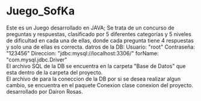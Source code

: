 # Juego_SofKa
Este es un Juego desarrollado en JAVA; Se trata de un concurso de preguntas y respuestas, clasificado por 5 diferentes categorías y 5 niveles de dificultad en cada una de ellas, donde cada pregunta tiene 4 respuestas y solo una de ellas es correcta. 
datros de la DB: 
Usuario: "root" 
Contraseña: "123456" 
Direccion: "jdbc:mysql://localhost:3306/" 
forName: "com.mysql.jdbc.Driver"  
El archivo SQL de la DB se encuentra en la carpeta "Base de Datos" que esta dentro de la carpeta del proyecto.  
El archivo de para la coneccion de la DB por si se desea realizar algun cambio, se encuentra en el paquete Conexion clase conexion del proyecto.  
desarrollado por Dairon Rosas.
